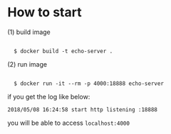 # How to start

(1) build image

<code>
  $ docker build -t echo-server .
</code>

(2) run image

<code>
  $ docker run -it --rm -p 4000:18888 echo-server
</code>

if you get the log like below:

`2018/05/08 16:24:58 start http listening :18888`

you will be able to access `localhost:4000`